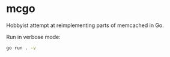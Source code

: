 # mcgo

Hobbyist attempt at reimplementing parts of memcached in Go.


Run in verbose mode:

```sh
go run . -v
```
